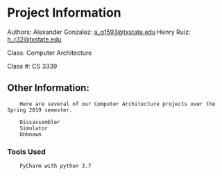 # Project Information
   Authors: Alexander Gonzalez: a_g1593@txstate.edu
            Henry Ruiz: h_r32@txstate.edu
            
   Class: Computer Architecture
   
   Class #: CS 3339
   
## Other Information:
        Here are several of our Computer Architecture projects over the Spring 2019 semester.
        
        Dissassembler 
        Simulator
        Unknown
        
### Tools Used 
        PyCharm with python 3.7
 
   
